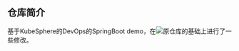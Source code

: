 ## 仓库简介

基于KubeSphere的DevOps的SpringBoot demo，在![原仓库](https://github.com/kubesphere/devops-maven-sample)的基础上进行了一些修改。